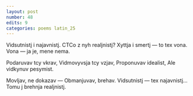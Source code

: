 ```yaml
---
layout: post
number: 48
edits: 9
categories: poems latin_25
---
```


Vidsutnistj i najavnistj.
CTCo z nyh realjnistj?
Xyttja i smertj — to tex vona.
Vona — ja je, mene nema.

Podaruvav tcy vkrav,
Vidmovyvsja tcy vzjav,
Proponuvav idealist, 
Ale vidkynuv pesymist.

Movljav, ne dokazav — 
Obmanjuvav, brehav. 
Vidsutnistj — tex najavnistj…
Tomu j brehnja realjnistj.
